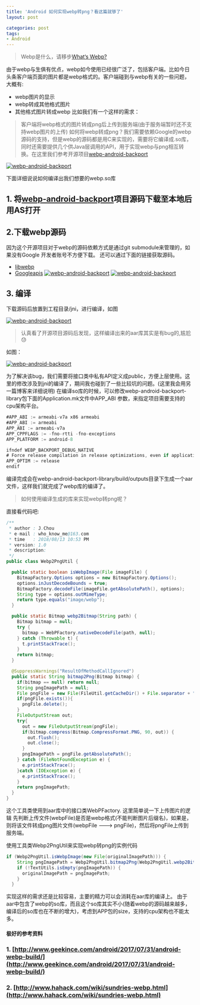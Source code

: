 ```yaml
---
title: 'Android 如何实现webp转png？看这篇就够了'
layout: post

categories: post
tags:
- Android
---
```


> Webp是什么，请移步[What‘s Webp?](https://developers.google.com/speed/webp/)

由于webp与生俱有优点，webp如今使用已经很广泛了，包括客户端。比如今日头条客户端页面的图片都是webp格式的。客户端碰到与webp有关的一些问题，大概有:
* webp图片的显示
* webp转成其他格式图片
* 其他格式图片转成webp
比如我们有一个这样的需求：
> 客户端将webp格式的图片转成png后上传到服务端(由于服务端暂时还不支持webp图片的上传)
如何将webp转成png？我们需要依赖Google的webp源码的支持，但是webp的源码都是用C来实现的，需要将它编译成.so库，同时还需要提供几个供Java层调用的API，用于实现webp与png相互转换。在这里我们参考开源项目[webp-android-backport](https://github.com/alexey-pelykh/webp-android-backport)

[![webp-android-backport](/static/post-image/webp1.png)](/static/post-image/webp1.png)

下面详细说说如何编译出我们想要的webp.so库
## 1. 将[webp-android-backport](https://github.com/alexey-pelykh/webp-android-backport)项目源码下载至本地后用AS打开
## 2.下载webp源码
因为这个开源项目对于webp的源码依赖方式是通过git submodule来管理的，如果没有Google 开发者账号不方便下载。
还可以通过下面的链接获取源码。

* [libwebp](https://github.com/webmproject/libwebp/)
* [Googleapis](https://storage.googleapis.com/downloads.webmproject.org/releases/webp/index.html)
[![webp-android-backport](/static/post-image/webp2.png)](/static/post-image/webp2.png)
[![webp-android-backport](/static/post-image/webp3.png)](/static/post-image/webp3.png)

## 3. 编译
下载源码后放置到工程目录/jni，进行编译，如图

[![webp-android-backport](/static/post-image/webp4.png)](/static/post-image/webp4.png)

> 认真看了开源项目源码后发现，这样编译出来的aar库其实是有bug的,尴尬😓

如图：

[![webp-android-backport](/static/post-image/webp5.png)](/static/post-image/webp5.png)

为了解决该bug，我们需要将接口类中私有API定义成public，方便上层使用。这里的修改涉及到jni的编译了，期间我也碰到了一些比较坑的问题。(这里我会用另一篇博客来详细说明)
在编译so库的时候，可以修改webp-android-backport-library包下面的Application.mk文件中APP_ABI 参数，来指定项目需要支持的cpu架构平台。

```java
#APP_ABI := armeabi-v7a x86 armeabi
#APP_ABI := armeabi
APP_ABI := armeabi-v7a
APP_CPPFLAGS := -fno-rtti -fno-exceptions
APP_PLATFORM := android-8

ifndef WEBP_BACKPORT_DEBUG_NATIVE
# Force release compilation in release optimizations, even if application is debuggable by manifest
APP_OPTIM := release
endif
```

编译完成会在webp-android-backport-library/build/outputs目录下生成一个aar文件，这样我们就完成了webp库的编译了。
> 如何使用编译生成的库来实现webp转png呢？

直接看代码吧:
```java
/**
 * author : J.Chou
 * e-mail : who_know_me@163.com
 * time   : 2018/08/13 10:53 PM
 * version: 1.0
 * description:
 */
public class Webp2PngUtil {

  public static boolean isWebpImage(File imageFile) {
    BitmapFactory.Options options = new BitmapFactory.Options();
    options.inJustDecodeBounds = true;
    BitmapFactory.decodeFile(imageFile.getAbsolutePath(), options);
    String type = options.outMimeType;
    return type.equals("image/webp");
  }

  public static Bitmap webp2Bitmap(String path) {
    Bitmap bitmap = null;
    try {
      bitmap = WebPFactory.nativeDecodeFile(path, null);
    } catch (Throwable t) {
      t.printStackTrace();
    }
    return bitmap;
  }

  @SuppressWarnings("ResultOfMethodCallIgnored")
  public static String bitmap2Png(Bitmap bitmap) {
    if(bitmap == null) return null;
    String pngImagePath = null;
    File pngFile = new File(FileUtil.getCacheDir() + File.separator + "webp2png" + System.currentTimeMillis() + ".png");
    if(pngFile.exists()){
      pngFile.delete();
    }
    FileOutputStream out;
    try{
      out = new FileOutputStream(pngFile);
      if(bitmap.compress(Bitmap.CompressFormat.PNG, 90, out)) {
        out.flush();
        out.close();
      }
      pngImagePath = pngFile.getAbsolutePath();
    } catch (FileNotFoundException e) {
      e.printStackTrace();
    }catch (IOException e) {
      e.printStackTrace();
    }
    return pngImagePath;
  }
}
```
这个工具类使用到aar库中的接口类WebPFactory.
这里简单说一下上传图片的逻辑
先判断上传文件(webpFile)是否是webp格式(不能判断图片后缀名)，如果是，则将该文件转成png图片文件(webpFile ---> pngFile)，然后将pngFile上传到服务端。

使用工具类Webp2PngUtil来实现webp转png的实例代码

```java
if (Webp2PngUtil.isWebpImage(new File(originalImagePath))) {
    String pngImagePath = Webp2PngUtil.bitmap2Png(Webp2PngUtil.webp2Bitmap(originalImagePath));
    if (!TextUtils.isEmpty(pngImagePath)) {
      originalImagePath = pngImagePath;
    }
  }
```

实现这样的需求还是比较容易，主要的精力可以会消耗在aar库的编译上。
由于aar中包含了webp的so库，而且这个so库其实不小(随着webp的源码越来越多，编译后的so库也在不断的增大)，考虑到APP包的size，支持的cpu架构也不能太多。

#### **极好的参考资料**
### 1. [http://www.geekince.com/android/2017/07/31/android-webp-build/](http://www.geekince.com/android/2017/07/31/android-webp-build/)

### 2. [http://www.hahack.com/wiki/sundries-webp.html](http://www.hahack.com/wiki/sundries-webp.html)


